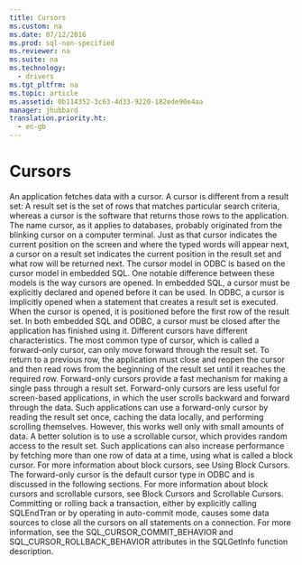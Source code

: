 ```yaml
---
title: Cursors
ms.custom: na
ms.date: 07/12/2016
ms.prod: sql-non-specified
ms.reviewer: na
ms.suite: na
ms.technology: 
  - drivers
ms.tgt_pltfrm: na
ms.topic: article
ms.assetid: 0b114352-3c63-4d33-9220-182ede90e4aa
manager: jhubbard
translation.priority.ht: 
  - en-gb
---
```

# Cursors
<?xml version="1.0" encoding="utf-8"?>
<developerConceptualDocument xmlns="http://ddue.schemas.microsoft.com/authoring/2003/5" xmlns:xlink="http://www.w3.org/1999/xlink" xmlns:xsi="http://www.w3.org/2001/XMLSchema-instance" xsi:schemaLocation="http://ddue.schemas.microsoft.com/authoring/2003/5 http://dduestorage.blob.core.windows.net/ddueschema/developer.xsd">
  <introduction>
    <para>An application fetches data with a <legacyItalic>cursor</legacyItalic>. A cursor is different from a result set: A result set is the set of rows that matches particular search criteria, whereas a cursor is the software that returns those rows to the application. The name <legacyItalic>cursor,</legacyItalic> as it applies to databases, probably originated from the blinking cursor on a computer terminal. Just as that cursor indicates the current position on the screen and where the typed words will appear next, a cursor on a result set indicates the current position in the result set and what row will be returned next.</para>
    <para>The cursor model in ODBC is based on the cursor model in embedded SQL. One notable difference between these models is the way cursors are opened. In embedded SQL, a cursor must be explicitly declared and opened before it can be used. In ODBC, a cursor is implicitly opened when a statement that creates a result set is executed. When the cursor is opened, it is positioned before the first row of the result set. In both embedded SQL and ODBC, a cursor must be closed after the application has finished using it.</para>
    <para>Different cursors have different characteristics. The most common type of cursor, which is called a <legacyItalic>forward-only cursor,</legacyItalic> can only move forward through the result set. To return to a previous row, the application must close and reopen the cursor and then read rows from the beginning of the result set until it reaches the required row. Forward-only cursors provide a fast mechanism for making a single pass through a result set.</para>
    <para>Forward-only cursors are less useful for screen-based applications, in which the user scrolls backward and forward through the data. Such applications can use a forward-only cursor by reading the result set once, caching the data locally, and performing scrolling themselves. However, this works well only with small amounts of data. A better solution is to use a <legacyItalic>scrollable cursor,</legacyItalic> which provides random access to the result set. Such applications can also increase performance by fetching more than one row of data at a time, using what is called a <legacyItalic>block cursor. </legacyItalic>For more information about block cursors, see <legacyLink xlink:href="2aad7d6b-216e-47e7-b3cb-f95ad096f21a">Using Block Cursors</legacyLink>.</para>
    <para>The forward-only cursor is the default cursor type in ODBC and is discussed in the following sections. For more information about block cursors and scrollable cursors, see <legacyLink xlink:href="1a92b5d8-7c6e-4ce5-8c99-600a387026aa">Block Cursors</legacyLink> and <legacyLink xlink:href="2c8a5f50-9b37-452f-8160-05f42bc4d97e">Scrollable Cursors</legacyLink>.</para>
    <alert class="important">
      <para>Committing or rolling back a transaction, either by explicitly calling <legacyBold>SQLEndTran</legacyBold> or by operating in auto-commit mode, causes some data sources to close all the cursors on all statements on a connection. For more information, see the SQL_CURSOR_COMMIT_BEHAVIOR and SQL_CURSOR_ROLLBACK_BEHAVIOR attributes in the <legacyLink xlink:href="49dceccc-d816-4ada-808c-4c6138dccb64">SQLGetInfo</legacyLink> function description.</para>
    </alert>
  </introduction>
  <relatedTopics />
</developerConceptualDocument>